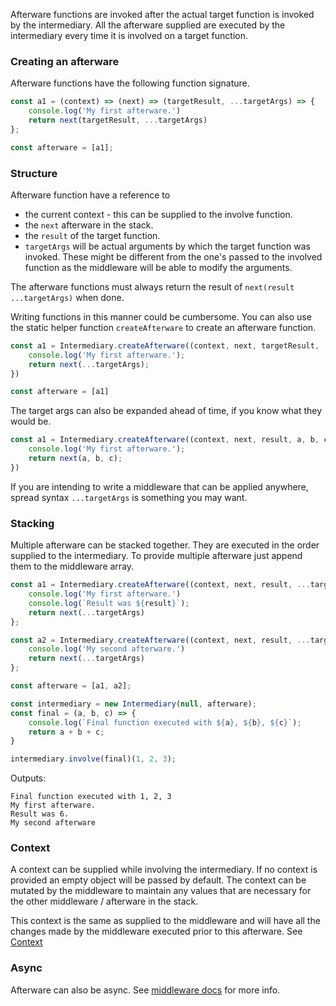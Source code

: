 
Afterware functions are invoked after the actual target function is invoked
by the intermediary. All the afterware supplied are executed by the intermediary every 
time it is involved on a target function.


### Creating an afterware
Afterware functions have the following function signature. 

```js
const a1 = (context) => (next) => (targetResult, ...targetArgs) => {
    console.log('My first afterware.')
    return next(targetResult, ...targetArgs)
};

const afterware = [a1];
```

### Structure
Afterware function have a reference to 
* the current context - this can be supplied to the involve function.
* the `next` afterware in the stack.
* the `result` of the target function.
* `targetArgs` will be actual arguments by which the target function was invoked. These might be different from the one's passed to the involved function as the middleware
will be able to modify the arguments.

The afterware functions must always return the result of `next(result ...targetArgs)` when done. 

Writing functions in this manner could be cumbersome.
You can also use the static helper function `createAfterware` to create an afterware
function.

```js
const a1 = Intermediary.createAfterware((context, next, targetResult, ...targetArgs) => {
    console.log('My first afterware.');
    return next(...targetArgs);
})

const afterware = [a1]
```

The target args can also be expanded ahead of time, if you know what they would be.

```js
const a1 = Intermediary.createAfterware((context, next, result, a, b, c) => {
    console.log('My first afterware.');
    return next(a, b, c);
})
```

If you are intending to write a middleware that can be applied anywhere,
spread syntax `...targetArgs` is something you may want.


### Stacking
Multiple afterware can be stacked together. 
They are executed in the order supplied to the intermediary. To provide multiple afterware just 
append them to the middleware array.

```js
const a1 = Intermediary.createAfterware((context, next, result, ...targetArgs) => {
    console.log('My first afterware.')
    console.log(`Result was ${result}`);
    return next(...targetArgs)
};

const a2 = Intermediary.createAfterware((context, next, result, ...targetArgs) => {
    console.log('My second afterware.')
    return next(...targetArgs)
};

const afterware = [a1, a2];

const intermediary = new Intermediary(null, afterware);
const final = (a, b, c) => {
    console.log(`Final function executed with ${a}, ${b}, ${c}`);
    return a + b + c;
}

intermediary.involve(final)(1, 2, 3);
```

Outputs:
```
Final function executed with 1, 2, 3
My first afterware.
Result was 6.
My second afterware
```

### Context
A context can be supplied while involving the intermediary.
If no context is provided an empty object will be passed by default.
The context can be mutated by the middleware to maintain any values that
are necessary for the other middleware / afterware in the stack.

This context is the same as supplied to the middleware and will have all the
changes made by the middleware executed prior to this afterware.
See [Context](/basic-concepts#Context)

### Async
Afterware can also be async. See [middleware docs](/middleware#Async) for more info.